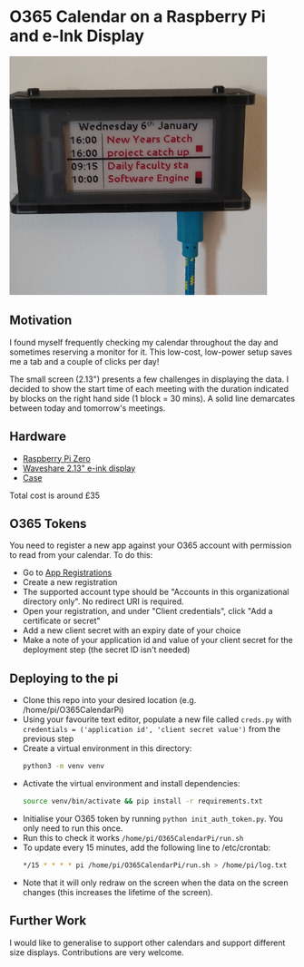 # O365 Calendar on a Raspberry Pi and e-Ink Display

![A picture of the setup](O365CalendarPi.png)

## Motivation
I found myself frequently checking my calendar throughout the day and sometimes reserving a monitor for it. This low-cost, low-power setup saves me a tab and a couple of clicks per day!

The small screen (2.13") presents a few challenges in displaying the data. I decided to show the start time of each meeting with the duration indicated by blocks on the right hand side (1 block = 30 mins). A solid line demarcates between today and tomorrow's meetings.

## Hardware

* [Raspberry Pi Zero](https://thepihut.com/products/raspberry-pi-zero-w)
* [Waveshare 2.13" e-ink display](https://thepihut.com/products/three-colour-2-13-eink-display-phat-red-black-white)
* [Case](https://thepihut.com/products/pi-zero-case-for-waveshare-2-13-eink-display)

Total cost is around £35

## O365 Tokens
You need to register a new app against your O365 account with permission to read from your calendar. To do this:
* Go to [App Registrations](https://portal.azure.com/#blade/Microsoft_AAD_RegisteredApps/ApplicationsListBlade)
* Create a new registration
* The supported account type should be "Accounts in this organizational directory only". No redirect URI is required.
* Open your registration, and under "Client credentials", click "Add a certificate or secret"
* Add a new client secret with an expiry date of your choice
* Make a note of your application id and value of your client secret for the deployment step (the secret ID isn't needed)

## Deploying to the pi
* Clone this repo into your desired location (e.g. /home/pi/O365CalendarPi)
* Using your favourite text editor, populate a new file called `creds.py` with `credentials = ('application id', 'client secret value')` from the previous step
* Create a virtual environment in this directory:
  ```bash
  python3 -m venv venv
  ```
* Activate the virtual environment and install dependencies:
  ```bash
  source venv/bin/activate && pip install -r requirements.txt
  ```
* Initialise your O365 token by running ```python init_auth_token.py```. You only need to run this once.
* Run this to check it works `/home/pi/O365CalendarPi/run.sh`
* To update every 15 minutes, add the following line to /etc/crontab:
    ```bash
    */15 * * * * pi	/home/pi/O365CalendarPi/run.sh > /home/pi/log.txt
    ```
* Note that it will only redraw on the screen when the data on the screen changes (this increases the lifetime of the screen).


## Further Work

I would like to generalise to support other calendars and support different size displays. Contributions are very welcome.

